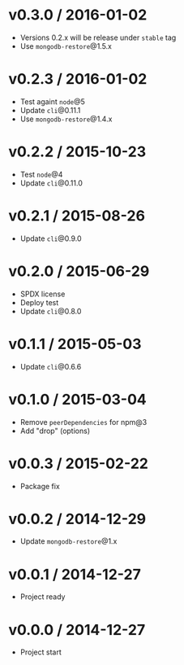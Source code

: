 v0.3.0 / 2016-01-02
==================

  * Versions 0.2.x will be release under `stable` tag
  * Use `mongodb-restore`@1.5.x

v0.2.3 / 2016-01-02
==================

  * Test againt `node`@5
  * Update `cli`@0.11.1
  * Use `mongodb-restore`@1.4.x

v0.2.2 / 2015-10-23
==================

  * Test `node`@4
  * Update `cli`@0.11.0

v0.2.1 / 2015-08-26
==================

  * Update `cli`@0.9.0

v0.2.0 / 2015-06-29
==================

  * SPDX license
  * Deploy test
  * Update `cli`@0.8.0

v0.1.1 / 2015-05-03
==================

  * Update `cli`@0.6.6

v0.1.0 / 2015-03-04
==================

  * Remove `peerDependencies` for npm@3
  * Add "drop" (options)

v0.0.3 / 2015-02-22
==================

  * Package fix

v0.0.2 / 2014-12-29
==================

  * Update `mongodb-restore`@1.x

v0.0.1 / 2014-12-27
==================

  * Project ready

v0.0.0 / 2014-12-27
==================

  * Project start
